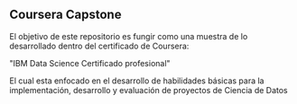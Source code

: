 ## __Coursera Capstone__

El objetivo de este repositorio es fungir como una muestra de lo desarrollado dentro del certificado de Coursera:

"IBM Data Science Certificado profesional"

El cual esta enfocado en el desarrollo de habilidades básicas para la implementación, desarrollo y evaluación de proyectos de Ciencia de Datos